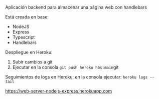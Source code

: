 Aplicación backend para almacenar una página web con handlebars

Está creada en base:

* NodeJS
* Express
* Typescript
* Handlebars

Despliegue en Heroku:

1. Subir cambios a git
2. Ejecutar en la consola ``git push heroku hbs:main``git

Seguimientos de logs en Heroku: en la consola ejecutar: ``heroku logs --tail``

https://web-server-nodejs-express.herokuapp.com